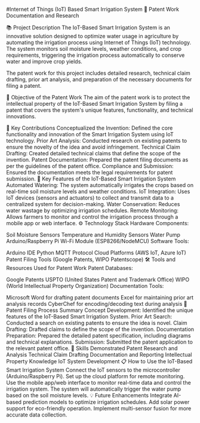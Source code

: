 #Internet of Things (IoT) Based Smart Irrigation System
📄 Patent Work Documentation and Research

📚 Project Description
The IoT-Based Smart Irrigation System is an innovative solution designed to optimize water usage in agriculture by automating the irrigation process using Internet of Things (IoT) technology. The system monitors soil moisture levels, weather conditions, and crop requirements, triggering the irrigation process automatically to conserve water and improve crop yields.

The patent work for this project includes detailed research, technical claim drafting, prior art analysis, and preparation of the necessary documents for filing a patent.

🎯 Objective of the Patent Work
The aim of the patent work is to protect the intellectual property of the IoT-Based Smart Irrigation System by filing a patent that covers the system's unique features, functionality, and technical innovations.

📌 Key Contributions
Conceptualized the Invention: Defined the core functionality and innovation of the Smart Irrigation System using IoT technology.
Prior Art Analysis: Conducted research on existing patents to ensure the novelty of the idea and avoid infringement.
Technical Claim Drafting: Created detailed technical claims that define the scope of the invention.
Patent Documentation: Prepared the patent filing documents as per the guidelines of the patent office.
Compliance and Submission: Ensured the documentation meets the legal requirements for patent submission.
🔑 Key Features of the IoT-Based Smart Irrigation System
Automated Watering: The system automatically irrigates the crops based on real-time soil moisture levels and weather conditions.
IoT Integration: Uses IoT devices (sensors and actuators) to collect and transmit data to a centralized system for decision-making.
Water Conservation: Reduces water wastage by optimizing irrigation schedules.
Remote Monitoring: Allows farmers to monitor and control the irrigation process through a mobile app or web interface.
⚙️ Technology Stack
Hardware Components:

Soil Moisture Sensors
Temperature and Humidity Sensors
Water Pump
Arduino/Raspberry Pi
Wi-Fi Module (ESP8266/NodeMCU)
Software Tools:

Arduino IDE
Python
MQTT Protocol
Cloud Platforms (AWS IoT, Azure IoT)
Patent Filing Tools (Google Patents, WIPO Patentscope)
🛠 Tools and Resources Used for Patent Work
Patent Databases:

Google Patents
USPTO (United States Patent and Trademark Office)
WIPO (World Intellectual Property Organization)
Documentation Tools:

Microsoft Word for drafting patent documents
Excel for maintaining prior art analysis records
CyberChef for encoding/decoding text during analysis
📄 Patent Filing Process Summary
Concept Development:
Identified the unique features of the IoT-Based Smart Irrigation System.
Prior Art Search:
Conducted a search on existing patents to ensure the idea is novel.
Claim Drafting:
Drafted claims to define the scope of the invention.
Documentation Preparation:
Prepared the detailed patent specification, including diagrams and technical explanations.
Submission:
Submitted the patent application to the relevant patent office.
🧩 Skills Demonstrated
Patent Research and Analysis
Technical Claim Drafting
Documentation and Reporting
Intellectual Property Knowledge
IoT System Development
📋 How to Use the IoT-Based Smart Irrigation System
Connect the IoT sensors to the microcontroller (Arduino/Raspberry Pi).
Set up the cloud platform for remote monitoring.
Use the mobile app/web interface to monitor real-time data and control the irrigation system.
The system will automatically trigger the water pump based on the soil moisture levels.
💡 Future Enhancements
Integrate AI-based prediction models to optimize irrigation schedules.
Add solar power support for eco-friendly operation.
Implement multi-sensor fusion for more accurate data collection.
